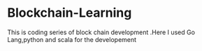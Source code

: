 # Blockchain-Learning
This is coding series of block chain development .Here I used Go Lang,python and scala for the developement
